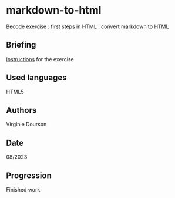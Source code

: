 # markdown-to-html
Becode exercise : first steps in HTML : convert markdown to HTML

## Briefing
[Instructions](https://github.com/becodeorg/CRL-KELLER-6/blob/main/1.TRAIL/1.The-Field/4.HTML-CSS/0.fundamentals/02-markdown-to-html.md) for the exercise

## Used languages
HTML5

## Authors
Virginie Dourson

## Date
08/2023

## Progression
Finished work